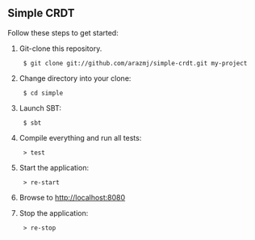 ## Simple CRDT

Follow these steps to get started:

1. Git-clone this repository.

        $ git clone git://github.com/arazmj/simple-crdt.git my-project

2. Change directory into your clone:

        $ cd simple

3. Launch SBT:

        $ sbt

4. Compile everything and run all tests:

        > test

5. Start the application:

        > re-start

6. Browse to [http://localhost:8080](http://localhost:8080/)

7. Stop the application:

        > re-stop
